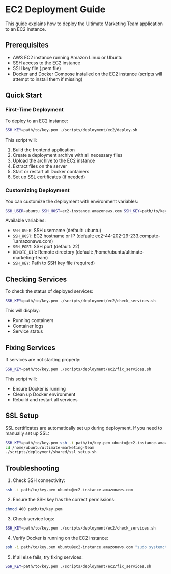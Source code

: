 # EC2 Deployment Guide

This guide explains how to deploy the Ultimate Marketing Team application to an EC2 instance.

## Prerequisites

- AWS EC2 instance running Amazon Linux or Ubuntu
- SSH access to the EC2 instance
- SSH key file (.pem file)
- Docker and Docker Compose installed on the EC2 instance (scripts will attempt to install them if missing)

## Quick Start

### First-Time Deployment

To deploy to an EC2 instance:

```bash
SSH_KEY=path/to/key.pem ./scripts/deployment/ec2/deploy.sh
```

This script will:

1. Build the frontend application
2. Create a deployment archive with all necessary files
3. Upload the archive to the EC2 instance
4. Extract files on the server
5. Start or restart all Docker containers
6. Set up SSL certificates (if needed)

### Customizing Deployment

You can customize the deployment with environment variables:

```bash
SSH_USER=ubuntu SSH_HOST=ec2-instance.amazonaws.com SSH_KEY=path/to/key.pem ./scripts/deployment/ec2/deploy.sh
```

Available variables:

- `SSH_USER`: SSH username (default: ubuntu)
- `SSH_HOST`: EC2 hostname or IP (default: ec2-44-202-29-233.compute-1.amazonaws.com)
- `SSH_PORT`: SSH port (default: 22)
- `REMOTE_DIR`: Remote directory (default: /home/ubuntu/ultimate-marketing-team)
- `SSH_KEY`: Path to SSH key file (required)

## Checking Services

To check the status of deployed services:

```bash
SSH_KEY=path/to/key.pem ./scripts/deployment/ec2/check_services.sh
```

This will display:
- Running containers
- Container logs
- Service status

## Fixing Services

If services are not starting properly:

```bash
SSH_KEY=path/to/key.pem ./scripts/deployment/ec2/fix_services.sh
```

This script will:
- Ensure Docker is running
- Clean up Docker environment
- Rebuild and restart all services

## SSL Setup

SSL certificates are automatically set up during deployment. If you need to manually set up SSL:

```bash
SSH_KEY=path/to/key.pem ssh -i path/to/key.pem ubuntu@ec2-instance.amazonaws.com
cd /home/ubuntu/ultimate-marketing-team
./scripts/deployment/shared/ssl_setup.sh
```

## Troubleshooting

1. Check SSH connectivity:
```bash
ssh -i path/to/key.pem ubuntu@ec2-instance.amazonaws.com
```

2. Ensure the SSH key has the correct permissions:
```bash
chmod 400 path/to/key.pem
```

3. Check service logs:
```bash
SSH_KEY=path/to/key.pem ./scripts/deployment/ec2/check_services.sh
```

4. Verify Docker is running on the EC2 instance:
```bash
ssh -i path/to/key.pem ubuntu@ec2-instance.amazonaws.com "sudo systemctl status docker"
```

5. If all else fails, try fixing services:
```bash
SSH_KEY=path/to/key.pem ./scripts/deployment/ec2/fix_services.sh
```